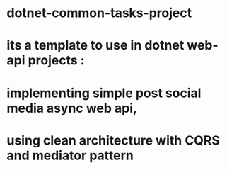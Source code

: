 # dotnet-common-tasks-project
# its a template to use in dotnet web-api projects : 
# implementing simple post social media async web api,
# using clean architecture with CQRS and mediator pattern
